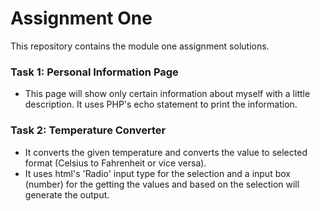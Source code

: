 # Assignment One
This repository contains the module one assignment solutions.

### Task 1: Personal Information Page
- This page will show only certain information about myself with a little description. It uses PHP's echo statement to print the information.

### Task 2: Temperature Converter
- It converts the given temperature and converts the value to selected format (Celsius to Fahrenheit or vice versa).
- It uses html's 'Radio' input type for the selection and a input box (number) for the getting the values and based on the selection will generate the output.
